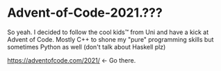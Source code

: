 Advent-of-Code-2021.???
======================

So yeah. I decided to follow the cool kids™ from Uni and have a kick at Advent of Code. Mostly C++ to shone my "pure" programming skills but sometimes Python as well (don't talk about Haskell plz)

https://adventofcode.com/2021/ <- Go there.